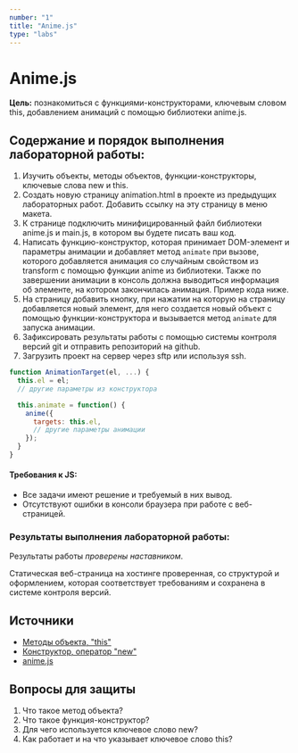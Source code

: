 ```yaml
---
number: "1"
title: "Anime.js"
type: "labs"
---
```


# Anime.js

**Цель:** познакомиться с функциями-конструкторами, ключевым словом this, добавлением анимаций с помощью библиотеки anime.js.

## Содержание и порядок выполнения лабораторной работы:

1. Изучить объекты, методы объектов, функции-конструкторы, ключевые слова new и this.
1. Создать новую страницу animation.html в проекте из предыдущих лабораторных работ. Добавить ссылку на эту страницу в меню макета.
1. К странице подключить минифицированный файл библиотеки anime.js и main.js, в котором вы будете писать ваш код.
1. Написать функцию-конструктор, которая принимает DOM-элемент и параметры анимации и добавляет метод `animate` при вызове, которого добавляется анимация со случайным свойством из transform с помощью функции anime из библиотеки. Также по завершении анимации в консоль должна выводиться информация об элементе, на котором закончилась анимация. Пример кода ниже.
1. На страницу добавить кнопку, при нажатии на которую на страницу добавляется новый элемент, для него создается новый объект с помощью функции-конструктора и вызывается метод `animate` для запуска анимации.
1. Зафиксировать результаты работы с помощью системы контроля версий git и отправить репозиторий на github.
1. Загрузить проект на сервер через sftp или используя ssh.

```js
function AnimationTarget(el, ...) {
  this.el = el;
  // другие параметры из конструктора

  this.animate = function() {
    anime({
      targets: this.el,
      // другие параметры анимации
    });
  }
}
```

#### Требования к JS:

- Все задачи имеют решение и требуемый в них вывод.
- Отсутствуют ошибки в консоли браузера при работе с веб-страницей.

### Результаты выполнения лабораторной работы:

Результаты работы _проверены наставником_.

Статическая веб-страница на хостинге проверенная, со структурой и оформлением, которая соответствует требованиям и сохранена в системе контроля версий.

## Источники

- [Методы объекта, "this"](https://learn.javascript.ru/object-methods)
- [Конструктор, оператор "new"](https://learn.javascript.ru/constructor-new)
- [anime.js](https://animejs.com/)

## Вопросы для защиты

1. Что такое метод объекта?
1. Что такое функция-конструктор?
1. Для чего используется ключевое слово new?
1. Как работает и на что указывает ключевое слово this?
